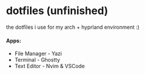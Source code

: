 # dotfiles (unfinished)
the dotfiles i use for my arch + hyprland environment :)


#### Apps:

- File Manager - Yazi
- Terminal - Ghostty
- Text Editor - Nvim & VSCode

